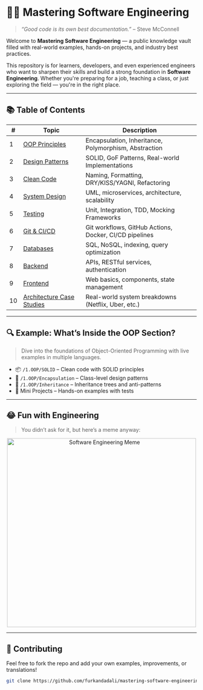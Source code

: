 # 🧑‍💻 Mastering Software Engineering

> *“Good code is its own best documentation.”* – Steve McConnell

Welcome to **Mastering Software Engineering** — a public knowledge vault filled with real-world examples, hands-on projects, and industry best practices.

This repository is for learners, developers, and even experienced engineers who want to sharpen their skills and build a strong foundation in **Software Engineering**. Whether you're preparing for a job, teaching a class, or just exploring the field — you're in the right place.

---

## 📚 Table of Contents

| #  | Topic                      | Description                                               |
|----|---------------------------|-----------------------------------------------------------|
| 1  | [OOP Principles](./1.OOP)           | Encapsulation, Inheritance, Polymorphism, Abstraction     |
| 2  | [Design Patterns](./2.DesignPatterns) | SOLID, GoF Patterns, Real-world Implementations          |
| 3  | [Clean Code](./3.CleanCode)         | Naming, Formatting, DRY/KISS/YAGNI, Refactoring           |
| 4  | [System Design](./4.SystemDesign)   | UML, microservices, architecture, scalability             |
| 5  | [Testing](./5.Testing)             | Unit, Integration, TDD, Mocking Frameworks                |
| 6  | [Git & CI/CD](./6.DevOps)           | Git workflows, GitHub Actions, Docker, CI/CD pipelines    |
| 7  | [Databases](./7.Databases)          | SQL, NoSQL, indexing, query optimization                  |
| 8  | [Backend](./8.Backend)              | APIs, RESTful services, authentication                    |
| 9  | [Frontend](./9.Frontend)            | Web basics, components, state management                  |
| 10 | [Architecture Case Studies](./10.Architecture) | Real-world system breakdowns (Netflix, Uber, etc.)       |

---

## 🔍 Example: What’s Inside the OOP Section?

> Dive into the foundations of Object-Oriented Programming with live examples in multiple languages.

- 📦 `/1.OOP/SOLID` – Clean code with SOLID principles
- 🔄 `/1.OOP/Encapsulation` – Class-level design patterns
- 🧬 `/1.OOP/Inheritance` – Inheritance trees and anti-patterns
- 🧪 Mini Projects – Hands-on examples with tests

---

## 😂 Fun with Engineering

> You didn’t ask for it, but here’s a meme anyway:

<p align="center">
  <img src="https://i.imgur.com/Y2iMqih.png" alt="Software Engineering Meme" width="500"/>
</p>

---

## 🙌 Contributing

Feel free to fork the repo and add your own examples, improvements, or translations!

```bash
git clone https://github.com/furkandadali/mastering-software-engineering.git
